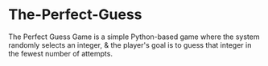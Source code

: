 # The-Perfect-Guess

The Perfect Guess Game is a simple Python-based game where the system randomly selects an integer, & the player's goal is to guess that integer in the fewest number of attempts.
